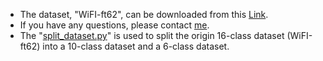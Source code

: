 * The dataset, "WiFI-ft62", can be downloaded from this [Link](https://pan.baidu.com/s/1JPqWY0-UPUT-sC-D9C6Rkg?pwd=xl66).
* If you have any questions, please contact [me](mailto:geminixl615@gmail.com).
* The "[split_dataset.py](./WiFi_ft62/split_dataset.py)" is used to split the origin 16-class dataset (WiFI-ft62) into a 10-class dataset and a 6-class dataset.
